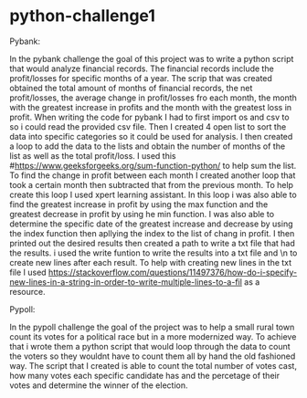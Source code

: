 # python-challenge1
 
Pybank:

In the pybank challenge the goal of this project was to write a python script that would analyze financial records. The financial records include the profit/losses for specific months of a year. The scrip that was created obtained the total amount of months of financial records, the net profit/losses, the average change in profit/losses fro each month, the month with the  greatest increase in profits and the month with the greatest loss in profit.
When writing the code for pybank I had to first import os and csv to so i could read the provided csv file. Then I created 4 open list to sort the data into specific categories so it could be used for analysis. I then created a loop to add the data to the lists and obtain the number of months of the list as well as the total profit/loss. I used this #https://www.geeksforgeeks.org/sum-function-python/ to help sum the list. To find the change in profit between each month I created another loop that took a certain month then subtracted that from the previous month. To help create this loop I used xpert learning assistant. In this loop i was also able to find the greatest increase in profit by using the max function and the greatest decrease in profit by using he min function. I was also able to determine the specific date of the greatest increase and decrease by using the index function then apllying the index to the list of chang in profit. I then printed out the desired results then created a path to write a txt file that had the results. i used the write funtion to write the results into a txt file and \n to create new lines after each result. To help with creating new lines in the txt file I used https://stackoverflow.com/questions/11497376/how-do-i-specify-new-lines-in-a-string-in-order-to-write-multiple-lines-to-a-fil as a resource. 



Pypoll:

In the pypoll challenge the goal of the project was to help a small rural town count its votes for a political race but in a more modernized way. To achieve that i wrote them a python script that would loop through the data to count the voters so they wouldnt have to count them all by hand the old fashioned way. The script that I created is able to count the total number of votes cast, how many votes each specific candidate has and the percetage of their votes and determine the winner of the election.
